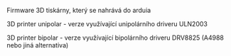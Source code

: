 Firmware 3D tiskárny, který se nahrává do arduia

3D printer unipolar - verze využívající unipolárního driveru ULN2003

3D printer bipolar - verze využívající bipolárního driveru DRV8825 (A4988 nebo jiná alternativa)
